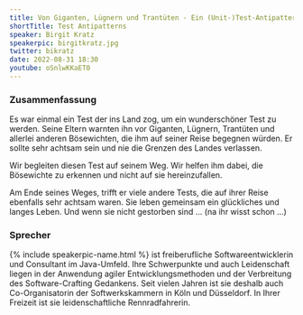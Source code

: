 ```yaml
---
title: Von Giganten, Lügnern und Trantüten - Ein (Unit-)Test-Antipattern-Märchen
shortTitle: Test Antipatterns
speaker: Birgit Kratz
speakerpic: birgitkratz.jpg
twitter: bikratz
date: 2022-08-31 18:30
youtube: oSnlwKKaET0
---
```


### Zusammenfassung

Es war einmal ein Test der ins Land zog, um ein wunderschöner Test zu werden.
Seine Eltern warnten ihn vor Giganten, Lügnern, Trantüten und allerlei anderen Bösewichten, die ihm auf seiner Reise begegnen würden.
Er sollte sehr achtsam sein und nie die Grenzen des Landes verlassen.

Wir begleiten diesen Test auf seinem Weg.
Wir helfen ihm dabei, die Bösewichte zu erkennen und nicht auf sie hereinzufallen.

Am Ende seines Weges, trifft er viele andere Tests, die auf ihrer Reise ebenfalls sehr achtsam waren.
Sie leben gemeinsam ein glückliches und langes Leben.
Und wenn sie nicht gestorben sind ... (na ihr wisst schon ...)

### Sprecher

{% include speakerpic-name.html %} ist freiberufliche Softwareentwicklerin und Consultant im Java-Umfeld. Ihre Schwerpunkte und auch Leidenschaft liegen in der Anwendung agiler Entwicklungsmethoden und der Verbreitung des Software-Crafting Gedankens. Seit vielen Jahren ist sie deshalb auch Co-Organisatorin der Softwerkskammern in Köln und Düsseldorf. In Ihrer Freizeit ist sie leidenschaftliche Rennradfahrerin.
